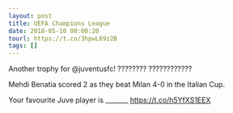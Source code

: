 ```yaml
---
layout: post
title: UEFA Champions League
date: 2018-05-10 00:00:20
tourl: https://t.co/3hpwL69z2B
tags: []
---
```

Another trophy for @juventusfc! ????????  ????????????

Mehdi Benatia scored 2 as they beat Milan 4-0 in the Italian Cup.

Your favourite Juve player is _______ https://t.co/h5YfXS1EEX